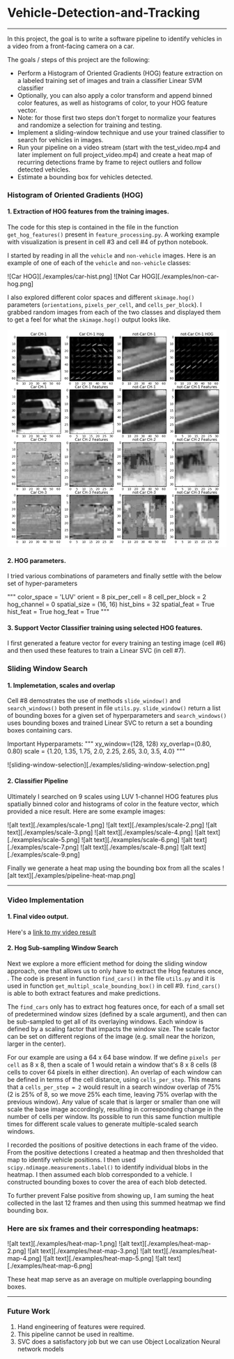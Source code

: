 # Vehicle-Detection-and-Tracking

------

In this project, the goal is to write a software pipeline to identify vehicles in a video from a front-facing camera on a car.

The goals / steps of this project are the following:

* Perform a Histogram of Oriented Gradients (HOG) feature extraction on a labeled training set of images and train a classifier Linear SVM classifier
* Optionally, you can also apply a color transform and append binned color features, as well as histograms of color, to your HOG feature vector. 
* Note: for those first two steps don't forget to normalize your features and randomize a selection for training and testing.
* Implement a sliding-window technique and use your trained classifier to search for vehicles in images.
* Run your pipeline on a video stream (start with the test_video.mp4 and later implement on full project_video.mp4) and create a heat map of recurring detections frame by frame to reject outliers and follow detected vehicles.
* Estimate a bounding box for vehicles detected.

[//]: # (Image References)
[image1]: ./examples/car_not_car.png
[image2]: ./examples/HOG_example.jpg
[image3]: ./examples/sliding_windows.jpg
[image4]: ./examples/sliding_window.jpg
[image5]: ./examples/bboxes_and_heat.png
[image6]: ./examples/labels_map.png
[image7]: ./examples/output_bboxes.png
[video1]: ./data/videos/project_video.mp4

### Histogram of Oriented Gradients (HOG)

#### 1. Extraction of HOG features from the training images.

The code for this step is contained in the file in the function `get_hog_features()` present in `feature_processing.py`. A working example with visualization is present in cell #3 and cell #4 of python notebook.

I started by reading in all the `vehicle` and `non-vehicle` images.  Here is an example of one of each of the `vehicle` and `non-vehicle` classes:

![Car HOG][./examples/car-hist.png]
![Not Car HOG][./examples/non-car-hog.png]

I also explored different color spaces and different `skimage.hog()` parameters (`orientations`, `pixels_per_cell`, and `cells_per_block`).  I grabbed random images from each of the two classes and displayed them to get a feel for what the `skimage.hog()` output looks like.

![alt text][image2]

#### 2. HOG parameters.

I tried various combinations of parameters and finally settle with the below set of hyper-parameters

"""
color_space = 'LUV'
orient = 8
pix_per_cell = 8
cell_per_block = 2
hog_channel = 0
spatial_size = (16, 16)
hist_bins = 32
spatial_feat = True
hist_feat = True
hog_feat = True
"""

#### 3. Support Vector Classifier training using selected HOG features.
I first generated a feature vector for every training an testing image (cell  #6) and then used these features to train a Linear SVC (in cell #7).

### Sliding Window Search

#### 1. Implemetation, scales and overlap

Cell #8 demostrates the use of methods `slide_window()` and `search_windows()` both present in file `utils.py`. `slide_window()` return a list of bounding boxes for a given set of hyperparameters and `search_windows()` uses bounding boxes and trained Linear SVC to return a set a bounding boxes containing cars.

Important Hyperparamets:
"""
xy_window=(128, 128)
xy_overlap=(0.80, 0.80)
scale = {1.20, 1.35, 1.75, 2.0, 2.25, 2.65, 3.0, 3.5, 4.0}
"""

![sliding-window-selection][./examples/sliding-window-selection.png]

#### 2. Classifier Pipeline

Ultimately I searched on 9 scales using LUV 1-channel HOG features plus spatially binned color and histograms of color in the feature vector, which provided a nice result.  Here are some example images:

![alt text][./examples/scale-1.png]
![alt text][./examples/scale-2.png]
![alt text][./examples/scale-3.png]
![alt text][./examples/scale-4.png]
![alt text][./examples/scale-5.png]
![alt text][./examples/scale-6.png]
![alt text][./examples/scale-7.png]
![alt text][./examples/scale-8.png]
![alt text][./examples/scale-9.png]

Finally we generate a heat map using the bounding box from all the scales
![alt text][./examples/pipeline-heat-map.png]

---

### Video Implementation

#### 1. Final video output.
Here's a [link to my video result](./output/videos/project_video.mp4)


#### 2. Hog Sub-sampling Window Search

Next we explore a more efficient method for doing the sliding window approach, one that allows us to only have to extract the Hog features once, . The code is present in function `find_cars()` in the file `utils.py` and it is used in function `get_multipl_scale_bounding_box()` in cell #9. `find_cars()` is able to both extract features and make predictions.

The `find_cars` only has to extract hog features once, for each of a small set of predetermined window sizes (defined by a scale argument), and then can be sub-sampled to get all of its overlaying windows. Each window is defined by a scaling factor that impacts the window size. The scale factor can be set on different regions of the image (e.g. small near the horizon, larger in the center).

For our example are using a 64 x 64 base window. If we define `pixels per cell` as 8 x 8, then a scale of 1 would retain a window that's 8 x 8 cells (8 cells to cover 64 pixels in either direction). An overlap of each window can be defined in terms of the cell distance, using `cells_per_step`. This means that a `cells_per_step = 2` would result in a search window overlap of 75% (2 is 25% of 8, so we move 25% each time, leaving 75% overlap with the previous window). Any value of scale that is larger or smaller than one will scale the base image accordingly, resulting in corresponding change in the number of cells per window. Its possible to run this same function multiple times for different scale values to generate multiple-scaled search windows.

I recorded the positions of positive detections in each frame of the video.  From the positive detections I created a heatmap and then thresholded that map to identify vehicle positions.  I then used `scipy.ndimage.measurements.label()` to identify individual blobs in the heatmap.  I then assumed each blob corresponded to a vehicle.  I constructed bounding boxes to cover the area of each blob detected. 

To further prevent False positive from showing up, I am suming the heat collected in the last 12 frames and then using this summed heatmap we find bounding box.


### Here are six frames and their corresponding heatmaps:

![alt text][./examples/heat-map-1.png]
![alt text][./examples/heat-map-2.png]
![alt text][./examples/heat-map-3.png]
![alt text][./examples/heat-map-4.png]
![alt text][./examples/heat-map-5.png]
![alt text][./examples/heat-map-6.png]

These heat map serve as an average on multiple overlapping bounding boxes.

---

### Future Work

1. Hand engineering of features were required.
2. This pipeline cannot be used in realtime.
3. SVC does a satisfactory job but we can use Object Localization Neural network models 
